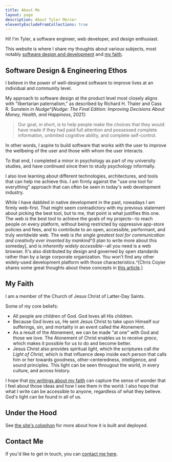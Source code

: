 ```yaml
---
title: About Me
layout: page
description: About Tyler Mercer
eleventyExcludeFromCollections: true
---
```


Hi! I'm Tyler, a software engineer, web developer, and design enthusiast.

This website is where I share my thoughts about various
subjects, most notably [software design and development](/posts/software/)
and [my faith](/posts/faith/).

## Software Design & Engineering Ethos

I believe in the power of well-designed software
to improve lives at an
individual and community level.

My approach to software design at the product level
most closely aligns with "libertarian paternalism,"
as described by Richard H. Thaler and Cass R. Sunstein
in  _Nudge_^[_Nudge: The Final Edition: Improving Decisions About Money, Health, and Happiness_, 2021]:

> Our goal, in short, is to help people make the choices
> that they would have made if they had paid full attention
> and possessed complete information, unlimited cognitive ability,
> and complete self-control.

In other words, I aspire to build software that works _with_
the user to improve the wellbeing of the user and those with whom
the user interacts.

To that end, I completed a minor in psychology as part of my
university studies, and have continued since then to study
psychology informally.

I also love learning about different technologies, architectures,
and tools that can help me achieve this. I am firmly against
the "use one tool for everything" approach that
can often be seen in today's web development industry.

While I have dabbled in native development in the past,
nowadays I am firmly web-first.
That might seem contradictory with my previous statement
about picking the best tool, but to me,
that point is what justifies this one.
The web _is_ the best tool to achieve the goals of my projects--to
reach people on every platform, without being restricted by
oppressive app-store policies and fees,
and to contribute to an open, accessible, performant, and
truly _worldwide_ web.
The web is _the single greatest tool for communication and
creativity ever invented by mankind_^[I plan to write more about this someday],
and is _inherently widely accessible_--all you need is a web browser.
It's also distributed by design and governed by open standards
rather than by a large corporate organization.
You won't find any other widely-used development platform
with those characteristics.^[Chris Coyier shares some great thoughts
about these concepts in [this article](https://chriscoyier.net/2023/01/04/what-does-it-look-like-for-the-web-to-lose/).]

## My Faith

I am a member of the Church of Jesus Christ of Latter-Day Saints.

Some of my core beliefs:

* All people are children of God. God loves all His children.
* Because God loves us, He sent Jesus Christ to take upon Himself our
  sufferings, sin, and mortality in an event called the Atonement.
* As a result of the Atonement, we can be made "at one" with God and
  those we love. The Atonement of Christ enables us to receive
  _grace_, which makes it possible for us to do and become better.
* Jesus Christ also provides spiritual _light_, which the scriptures call
  _the Light of Christ_, which is that influence deep inside each
  person that calls him or her towards goodness, other-centeredness,
  intelligence, and sound principles. This light can be seen througout
  the world, in every culture, and across history.

I hope that [my writings about my faith](/posts/faith) can capture
the sense of wonder that I feel about those ideas and how I see them
in the world. I also hope that what I write can be accessible to anyone,
regardless of what they believe. God's light can be found in all of us.

## Under the Hood

See [the site's colophon](/colophon/) for more about how it is built and deployed.

## Contact Me

If you'd like to get in touch, you can [contact me here](/contact/).
